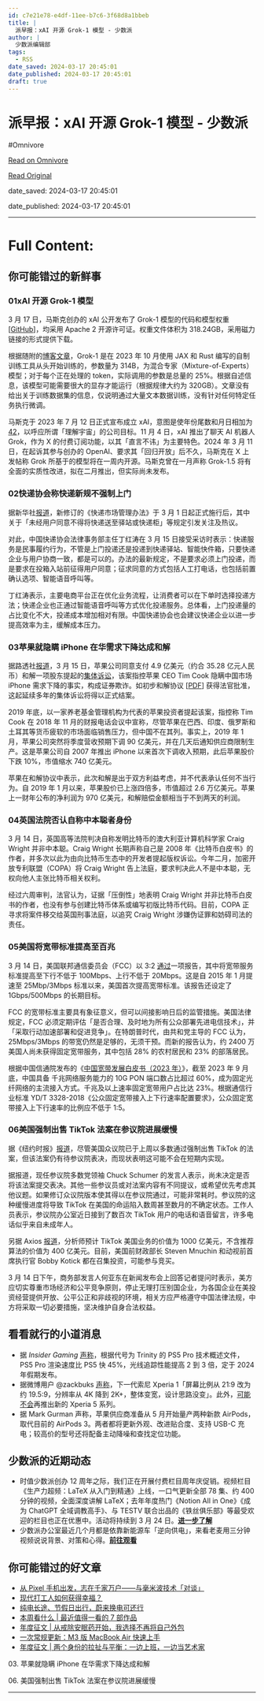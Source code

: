 ```yaml
---
id: c7e21e78-e4df-11ee-b7c6-3f68d8a1bbeb
title: |
  派早报：xAI 开源 Grok-1 模型 - 少数派
author: |
  少数派编辑部
tags:
  - RSS
date_saved: 2024-03-17 20:45:01
date_published: 2024-03-17 20:45:01
draft: true
---
```


# 派早报：xAI 开源 Grok-1 模型 - 少数派
#Omnivore

[Read on Omnivore](https://omnivore.app/me/x-ai-grok-1-18e4fd02fcf)

[Read Original](https://sspai.com/post/87349)

date_saved: 2024-03-17 20:45:01

date_published: 2024-03-17 20:45:01

--- 

# Full Content: 

## 你可能错过的新鲜事

### 01xAI 开源 Grok-1 模型

3 月 17 日，马斯克创办的 xAI 公开发布了 Grok-1 模型的代码和模型权重 \[[GitHub](https://sspai.com/link?target=https%3A%2F%2Fgithub.com%2Fxai-org%2Fgrok-1)\]，均采用 Apache 2 开源许可证。权重文件体积为 318.24GB，采用磁力链接的形式提供下载。

根据随附的[博客文章](https://sspai.com/link?target=https%3A%2F%2Fx.ai%2Fblog%2Fgrok-os)，Grok-1 是在 2023 年 10 月使用 JAX 和 Rust 编写的自制训练工具从头开始训练的，参数量为 314B，为混合专家（Mixture-of-Experts）模型；对于每个正在处理的 token，实际调用的参数是总量的 25%。根据自述信息，该模型可能需要很大的显存才能运行（根据规律大约为 320GB）。文章没有给出关于训练数据集的信息，仅说明通过大量文本数据训练，没有针对任何特定任务执行微调。

马斯克于 2023 年 7 月 12 日正式宣布成立 xAI，意图是使年份尾数和月日相加为 [42](https://sspai.com/link?target=https%3A%2F%2Fen.wikipedia.org%2Fwiki%2FPhrases%5Ffrom%5FThe%5FHitchhiker%2527s%5FGuide%5Fto%5Fthe%5FGalaxy%23Answer%5Fto%5Fthe%5FUltimate%5FQuestion%5Fof%5FLife%2C%5Fthe%5FUniverse%2C%5Fand%5FEverything%5F%2842%29)，以呼应所谓「理解宇宙」的公司目标。11 月 4 日，xAI 推出了聊天 AI 机器人 Grok，作为 X 的付费订阅功能，以其「直言不讳」为主要特色。2024 年 3 月 11 日，在起诉其参与创办的 OpenAI、要求其「回归开放」后不久，马斯克在 X 上发帖称 Grok 所基于的模型将在一周内开源。马斯克曾在一月声称 Grok-1.5 将有全面的实质性改进，拟在二月推出，但实际尚未发布。

### 02快递协会称快递新规不强制上门

据新华社[报道](https://sspai.com/link?target=http%3A%2F%2Fwww.xinhuanet.com%2Ffortune%2F20240315%2Fd77468be7aff43eeb49e78e153ecb458%2Fc.html)，新修订的《快递市场管理办法》于 3 月 1 日起正式施行后，其中关于「未经用户同意不得将快递送至驿站或快递柜」等规定引发关注及热议。

对此，中国快递协会法律事务部主任丁红涛在 3 月 15 日接受采访时表示：快递服务是民事履约行为，不管是上门投递还是投递到快递驿站、智能快件箱，只要快递企业与用户协商一致，都是可以的。办法的最新规定，不是要求必须上门投递，而是要求在投箱入站前征得用户同意；征求同意的方式包括人工打电话，也包括前置确认选项、智能语音呼叫等。

丁红涛表示，主要电商平台正在优化业务流程，让消费者可以在下单时选择投递方法；快递企业也正通过智能语音呼叫等方式优化投递服务。总体看，上门投递量的占比变化不大，投递成本增加相对有限。中国快递协会也会建议快递企业以进一步提高效率为主，缓解成本压力。

### 03苹果就隐瞒 iPhone 在华需求下降达成和解

据路透社[报道](https://sspai.com/link?target=https%3A%2F%2Fwww.reuters.com%2Flegal%2Fapple-reaches-490-million-settlement-with-shareholders-over-china-sales-comments-2024-03-15%2F)，3 月 15 日，苹果公司同意支付 4.9 亿美元（约合 35.28 亿元人民币）和解一项股东提起的[集体诉讼](https://sspai.com/link?target=https%3A%2F%2Fwww.courtlistener.com%2Fdocket%2F14945362%2Fin-re-apple-inc-securities-litigation%2F)，该案指控苹果 CEO Tim Cook 隐瞒中国市场 iPhone 需求下降的事实，构成证券欺诈。如初步和解协议 \[[PDF](https://sspai.com/link?target=https%3A%2F%2Fstorage.courtlistener.com%2Frecap%2Fgov.uscourts.cand.340837%2Fgov.uscourts.cand.340837.421.2%5F1.pdf)\] 获得法官批准，这起延续多年的集体诉讼将得以正式结案。

2019 年底，以一家养老基金管理机构为代表的苹果投资者提起该案，指控称 Tim Cook 在 2018 年 11 月的财报电话会议中宣称，尽管苹果在巴西、印度、俄罗斯和土耳其等货币疲软的市场面临销售压力，但中国不在其列。事实上，2019 年 1 月，苹果公司突然将季度营收预期下调 90 亿美元，并在几天后通知供应商限制生产。这是苹果公司自 2007 年推出 iPhone 以来首次下调收入预期，此后苹果股价下跌 10%，市值缩水 740 亿美元。

苹果在和解协议中表示，此次和解是出于双方利益考虑，并不代表承认任何不当行为。自 2019 年 1 月以来，苹果股价已上涨四倍多，市值超过 2.6 万亿美元。苹果上一财年公布的净利润为 970 亿美元，和解赔偿金额相当于不到两天的利润。

### 04英国法院否认自称中本聪者身份

3 月 14 日，英国高等法院判决自称发明比特币的澳大利亚计算机科学家 Craig Wright 并非中本聪。Craig Wright 长期声称自己是 2008 年《比特币白皮书》的作者，并多次以此为由向比特币生态中的开发者提起版权诉讼。今年二月，加密开放专利联盟（COPA）将 Craig Wright 告上法庭，要求判决此人不是中本聪，无权向他人主张比特币相关权利。

经过六周审判，法官认为，证据「压倒性」地表明 Craig Wright 并非比特币白皮书的作者，也没有参与创建比特币体系或编写初版比特币代码。目前，COPA 正寻求将案件移交给英国刑事法庭，以追究 Craig Wright 涉嫌伪证罪和妨碍司法的责任。

### 05美国将宽带标准提高至百兆

3 月 14 日，美国联邦通信委员会（FCC）以 3:2 [通过](https://sspai.com/link?target=https%3A%2F%2Fwww.fcc.gov%2Fdocument%2Ffcc-increases-broadband-speed-benchmark)一项报告，其中将宽带服务标准提高至下行不低于 100Mbps、上行不低于 20Mbps。这是自 2015 年 1 月提速至 25Mbp/3Mbps 标准以来，美国首次提高宽带标准。该报告还设定了 1Gbps/500Mbps 的长期目标。

FCC 的宽带标准主要具有象征意义，但可以间接影响日后的监管措施。美国法律规定，FCC 必须定期评估「是否合理、及时地为所有公众部署先进电信技术」，并「采取行动加速部署和促进竞争」。在特朗普时代，由共和党主导的 FCC 认为，25Mbps/3Mbps 的带宽仍然是足够的，无须干预。而新的报告认为，约 2400 万美国人尚未获得固定宽带服务，其中包括 28% 的农村居民和 23% 的部落居民。

根据中国信通院发布的《[中国宽带发展白皮书（2023 年）](https://sspai.com/link?target=http%3A%2F%2Fwww.caict.ac.cn%2Fkxyj%2Fqwfb%2Fbps%2F202401%2FP020240102659083178001.pdf)》，截至 2023 年 9 月底，中国具备 千兆网络服务能力的 10G PON 端口数占比超过 60%，成为固定光纤网络的主流接入方式。千兆及以上速率固定宽带用户占比达 23%。根据通信行业标准 YD/T 3328-2018《公众固定宽带接入上下行速率配置要求》，公众固定宽带接入上下行速率的比例应不低于 1:5。

### 06美国强制出售 TikTok 法案在参议院进展缓慢

据《纽约时报》[报道](https://sspai.com/link?target=https%3A%2F%2Fwww.nytimes.com%2F2024%2F03%2F15%2Ftechnology%2Ftiktok-ban-bill-senate.html%3Funlocked%5Farticle%5Fcode%3D1.dE0.D-qA.eR%5FDFMvQqOPq)，尽管美国众议院已于上周以多数通过强制出售 TikTok 的法案，但该法案仍有待参议院表决，而现状表明这可能不会在短期内实现。

据报道，现任参议院多数党领袖 Chuck Schumer 的发言人表示，尚未决定是否将该法案提交表决。其他一些参议员或对法案内容有不同提议，或希望优先考虑其他议题。如果修订众议院版本使其得以在参议院通过，可能非常耗时。参议院的这种缓慢进度将导致 TikTok 在美国的命运陷入数周甚至数月的不确定状态。工作人员表示，参议院办公室近日接到了数百次 TikTok 用户的电话和语音留言，许多电话似乎来自未成年人。

另据 Axios [报道](https://sspai.com/link?target=https%3A%2F%2Fwww.axios.com%2F2024%2F03%2F16%2Ftiktok-ban-divest-ownership-china)，分析师预计 TikTok 美国业务的价值为 1000 亿美元，不含推荐算法的价值为 400 亿美元。目前，美国前财政部长 Steven Mnuchin 和动视前首席执行官 Bobby Kotick 都在召集投资，可能参与竞买。

3 月 14 日下午，商务部发言人何亚东在新闻发布会上回答记者提问时表示，美方应切实尊重市场经济和公平竞争原则，停止无理打压别国企业，为各国企业在美投资经营提供开放、公平公正和非歧视的环境，相关方应严格遵守中国法律法规，中方将采取一切必要措施，坚决维护自身合法权益。

## 看看就行的小道消息

* 据 _Insider Gaming_ [声称](https://sspai.com/link?target=https%3A%2F%2Finsider-gaming.com%2Fps5-pro-specs%2F)，根据代号为 Trinity 的 PS5 Pro 技术概述文件，PS5 Pro 渲染速度比 PS5 快 45%，光线追踪性能提高 2 到 3 倍，定于 2024 年假期发布。
* 据微博用户 @zackbuks [声称](https://weibo.com/u/1748136774)，下一代索尼 Xperia 1「屏幕比例从 21:9 改为约 19.5:9，分辨率从 4K 降到 2K+，整体变宽，设计思路没变」。此外，[可能不会](https://weibo.com/u/1748136774)再推出新的 Xperia 5 系列。
* 据 Mark Gurman 声称，苹果供应商准备从 5 月开始量产两种新款 AirPods，取代目前的 AirPods 3。两者都将更新外观、改进贴合度、支持 USB-C 充电；较高价的型号还将配备主动降噪和查找定位功能。

## 少数派的近期动态

* 时值少数派创办 12 周年之际，我们正在开展付费栏目周年庆促销。视频栏目《生产力超频：LaTeX 从入门到精通》上线，一口气更新全部 78 集、约 400 分钟的视频，全面深度讲解 LaTeX；去年年度热门《Notion All in One》《成为 ChatGPT 全域调教高手》、与 TESTV 联合出品的《铁丝俱乐部》等最受欢迎的栏目也正在优惠中。活动将持续到 3 月 24 日。[**进一步了解**](https://sspai.com/post/87214)
* 少数派办公室最近几个月都是依靠新能源车「逆向供电」，来看老麦用三分钟视频说说背景、对策和心得。[**前往观看**](https://weibo.com/tv/show/1034:5012153569312832)

## 你可能错过的好文章

* [从 Pixel 手机出发，志在千家万户——与毫米波技术「对谈」](https://sspai.com/post/87229)
* [现代打工人如何获得幸福？](https://sspai.com/post/86697)
* [纯电长途、节假日出行，蔚来换电可还行](https://sspai.com/post/86882)
* [本周看什么 | 最近值得一看的 7 部作品](https://sspai.com/post/87219)
* [年度征文 | 从戒除安眠药开始，我选择不再将自己外包](https://sspai.com/post/86911)
* [一次常规更新：M3 版 MacBook Air 快速上手](https://sspai.com/post/87202)
* [年度征文 | 两个身份的拉扯与平衡：一边上班，一边当艺术家](https://sspai.com/post/86989)

03\. 苹果就隐瞒 iPhone 在华需求下降达成和解

06\. 美国强制出售 TikTok 法案在参议院进展缓慢

---

